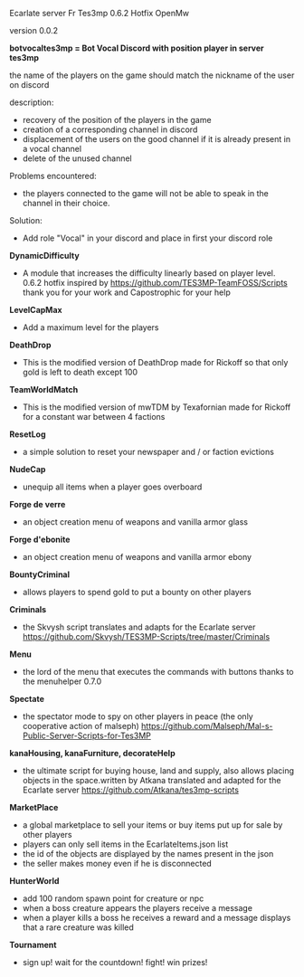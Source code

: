 Ecarlate server Fr
Tes3mp 0.6.2 Hotfix
OpenMw

version 0.0.2

**botvocaltes3mp = Bot Vocal Discord with position player in server tes3mp**

the name of the players on the game should match the nickname of the user on discord

description:
- recovery of the position of the players in the game
- creation of a corresponding channel in discord
- displacement of the users on the good channel if it is already present in a vocal channel
- delete of the unused channel

Problems encountered:

- the players connected to the game will not be able to speak in the channel in their choice.

Solution: 

- Add role "Vocal" in your discord and place in first your discord role

**DynamicDifficulty**

- A module that increases the difficulty linearly based on player level. 0.6.2 hotfix
inspired by https://github.com/TES3MP-TeamFOSS/Scripts thank you for your work and Capostrophic for your help

**LevelCapMax**

- Add a maximum level for the players

**DeathDrop**

- This is the modified version of DeathDrop made for Rickoff so that only gold is left to death except 100

**TeamWorldMatch**

- This is the modified version of mwTDM by Texafornian made for Rickoff for a constant war between 4 factions

**ResetLog**

- a simple solution to reset your newspaper and / or faction evictions

**NudeCap**

- unequip all items when a player goes overboard

**Forge de verre**

- an object creation menu of weapons and vanilla armor glass

**Forge d'ebonite**

- an object creation menu of weapons and vanilla armor ebony

**BountyCriminal**

- allows players to spend gold to put a bounty on other players

**Criminals**

- the Skvysh script translates and adapts for the Ecarlate server
https://github.com/Skvysh/TES3MP-Scripts/tree/master/Criminals

**Menu**

- the lord of the menu that executes the commands with buttons thanks to the menuhelper 0.7.0

**Spectate**

- the spectator mode to spy on other players in peace (the only cooperative action of malseph)
https://github.com/Malseph/Mal-s-Public-Server-Scripts-for-Tes3MP

**kanaHousing, kanaFurniture, decorateHelp**

- the ultimate script for buying house, land and supply, also allows placing objects in the space.written by Atkana translated and adapted for the Ecarlate server https://github.com/Atkana/tes3mp-scripts

**MarketPlace**

- a global marketplace to sell your items or buy items put up for sale by other players
- players can only sell items in the EcarlateItems.json list
- the id of the objects are displayed by the names present in the json
- the seller makes money even if he is disconnected

**HunterWorld**

- add 100 random spawn point for creature or npc
- when a boss creature appears the players receive a message
- when a player kills a boss he receives a reward and a message displays that a rare creature was killed

**Tournament**

- sign up! wait for the countdown! fight! win prizes!
